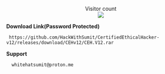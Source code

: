 <p align="center"> 
  Visitor count<br>
  <img src="https://profile-counter.glitch.me/HackWithSumit/count.svg" />
</p>

**Download Link(Password Protected)**

     https://github.com/HackWithSumit/CertifiedEthicalHacker-v12/releases/download/CEHv12/CEH.V12.rar


**Support**

      whitehatsumit@proton.me




   
